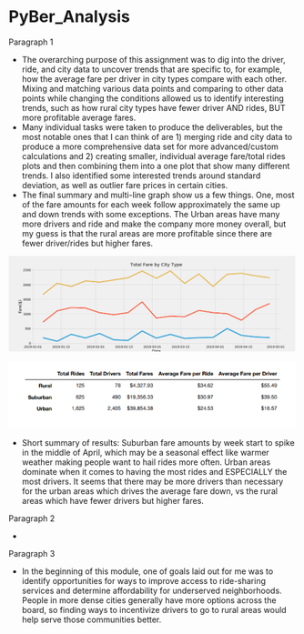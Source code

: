 # PyBer_Analysis

Paragraph 1

- The overarching purpose of this assignment was to dig into the driver, ride, and city data to uncover trends that are specific to, for example, how the average fare per driver in city types compare with each other.  Mixing and matching various data points and comparing to other data points while changing the conditions allowed us to identify interesting trends, such as how rural city types have fewer driver AND rides, BUT more profitable average fares. 
- Many individual tasks were taken to produce the deliverables, but the most notable ones that I can think of are 1) merging ride and city data to produce a more comprehensive data set for more advanced/custom calculations and 2) creating smaller, individual average fare/total rides plots and then combining them into a one plot that show many different trends. I also identified some interested trends around standard deviation, as well as outlier fare prices in certain cities.
- The final summary and multi-line graph show us a few things.  One, most of the fare amounts for each week follow approximately the same up and down trends with some exceptions.  The Urban areas have many more drivers and ride and make the company more money overall, but my guess is that the rural areas are more profitable since there are fewer driver/rides but higher fares.

![](analysis/Fig8Challenge_Multi_Line_Plot.png)

![](analysis/PyBer_Summary_Df.png)

- Short summary of results: Suburban fare amounts by week start to spike in the middle of April, which may be a seasonal effect like warmer weather making people want to hail rides more often.   Urban areas dominate when it comes to having the most rides and ESPECIALLY the most drivers.  It seems that there may be more drivers than necessary for the urban areas which drives the average fare down, vs the rural areas which have fewer drivers but higher fares.  

Paragraph 2

- 

Paragraph 3

- In the beginning of this module, one of goals laid out for me was to identify opportunities for ways to improve access to ride-sharing services and determine affordability for underserved neighborhoods.  People in more dense cities generally have more options across the board, so finding ways to incentivize drivers to go to rural areas would help serve those communities better.
